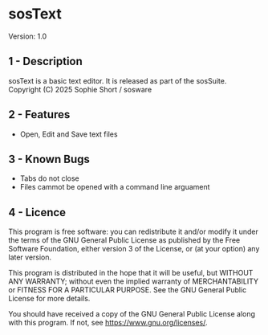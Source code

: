 # sosText
Version: 1.0

## 1 - Description
sosText is a basic text editor. It is released as part of the sosSuite.  
Copyright (C) 2025  Sophie Short / sosware

## 2 - Features
- Open, Edit and Save text files

## 3 - Known Bugs
- Tabs do not close
- Files cammot be opened with a command line arguament

## 4 - Licence
This program is free software: you can redistribute it and/or modify
it under the terms of the GNU General Public License as published by
the Free Software Foundation, either version 3 of the License, or
(at your option) any later version.  

This program is distributed in the hope that it will be useful,
but WITHOUT ANY WARRANTY; without even the implied warranty of
MERCHANTABILITY or FITNESS FOR A PARTICULAR PURPOSE.  See the
GNU General Public License for more details.  

You should have received a copy of the GNU General Public License
along with this program.  If not, see <https://www.gnu.org/licenses/>.